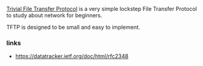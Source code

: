 [Trivial File Transfer Protocol](https://en.wikipedia.org/wiki/Trivial_File_Transfer_Protocol) is a very simple lockstep File Transfer Protocol to study about network for beginners. 

TFTP is designed to be small and easy to implement.


### links
- https://datatracker.ietf.org/doc/html/rfc2348